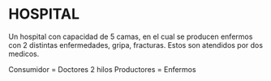 # HOSPITAL 

Un hospital con capacidad de 5 camas, en el cual se producen enfermos con 2 distintas enfermedades, gripa, fracturas. Estos son atendidos por dos medicos. 

Consumidor = Doctores 2 hilos
Productores = Enfermos
